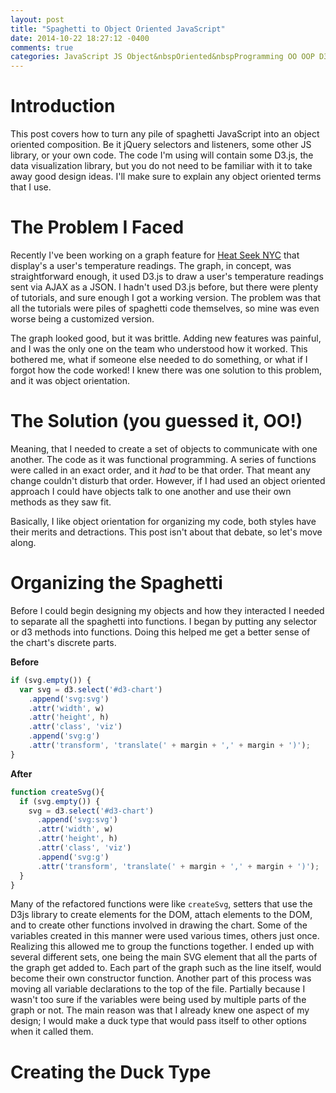```yaml
---
layout: post
title: "Spaghetti to Object Oriented JavaScript"
date: 2014-10-22 18:27:12 -0400
comments: true
categories: JavaScript JS Object&nbspOriented&nbspProgramming OO OOP D3.js JavaScript&nbspLibraries Refactoring
---
```

# Introduction
This post covers how to turn any pile of spaghetti JavaScript into an object oriented composition.  Be it jQuery selectors and listeners, some other JS library, or your own code.  The code I'm using will contain some D3.js, the data visualization library, but you do not need to be familiar with it to take away good design ideas.  I'll make sure to explain any object oriented terms that I use.

# The Problem I Faced
Recently I've been working on a graph feature for [Heat Seek NYC](http://heatseeknyc.com/) that display's a user's temperature readings. The graph, in concept, was straightforward enough, it used D3.js to draw a user's temperature readings sent via AJAX as a JSON.  I hadn't used D3.js before, but there were plenty of tutorials, and sure enough I got a working version.  The problem was that all the tutorials were piles of spaghetti code themselves, so mine was even worse being a customized version.

The graph looked good, but it was brittle.  Adding new features was painful, and I was the only one on the team who understood how it worked.  This bothered me, what if someone else needed to do something, or what if I forgot how the code worked!  I knew there was one solution to this problem, and it was object orientation.

# The Solution (you guessed it, OO!)
Meaning, that I needed to create a set of objects to communicate with one another.  The code as it was functional programming.  A series of functions were called in an exact order, and it _had_ to be that order.  That meant any change couldn't disturb that order.  However, if I had used an object oriented approach I could have objects talk to one another and use their own methods as they saw fit.

Basically, I like object orientation for organizing my code, both styles have their merits and detractions.  This post isn't about that debate, so let's move along.

# Organizing the Spaghetti
Before I could begin designing my objects and how they interacted I needed to separate all the spaghetti into functions.  I began by putting any selector or d3 methods into functions. Doing this helped me get a better sense of the chart's discrete parts.

__Before__
```javascript
if (svg.empty()) {
  var svg = d3.select('#d3-chart')
    .append('svg:svg')
    .attr('width', w)
    .attr('height', h)
    .attr('class', 'viz')
    .append('svg:g')
    .attr('transform', 'translate(' + margin + ',' + margin + ')');
}
```
__After__
```javascript
function createSvg(){
  if (svg.empty()) {
    svg = d3.select('#d3-chart')
      .append('svg:svg')
      .attr('width', w)
      .attr('height', h)
      .attr('class', 'viz')
      .append('svg:g')
      .attr('transform', 'translate(' + margin + ',' + margin + ')');
  }
}
```
Many of the refactored functions were like `createSvg`, setters that use the D3js library to create elements for the DOM, attach elements to the DOM, and to create other functions involved in drawing the chart.  Some of the variables created in this manner were used various times, others just once.  
Realizing this allowed me to group the functions together. I ended up with several different sets, one being the main SVG element that all the parts of the graph get added to.  Each part of the graph such as the line itself, would become their own constructor function.
Another part of this process was moving all variable declarations to the top of the file.  Partially because I wasn't too sure if the variables were being used by multiple parts of the graph or not.  The main reason was that I already knew one aspect of my design; I would make a duck type that would pass itself to other options when it called them.

# Creating the Duck Type
